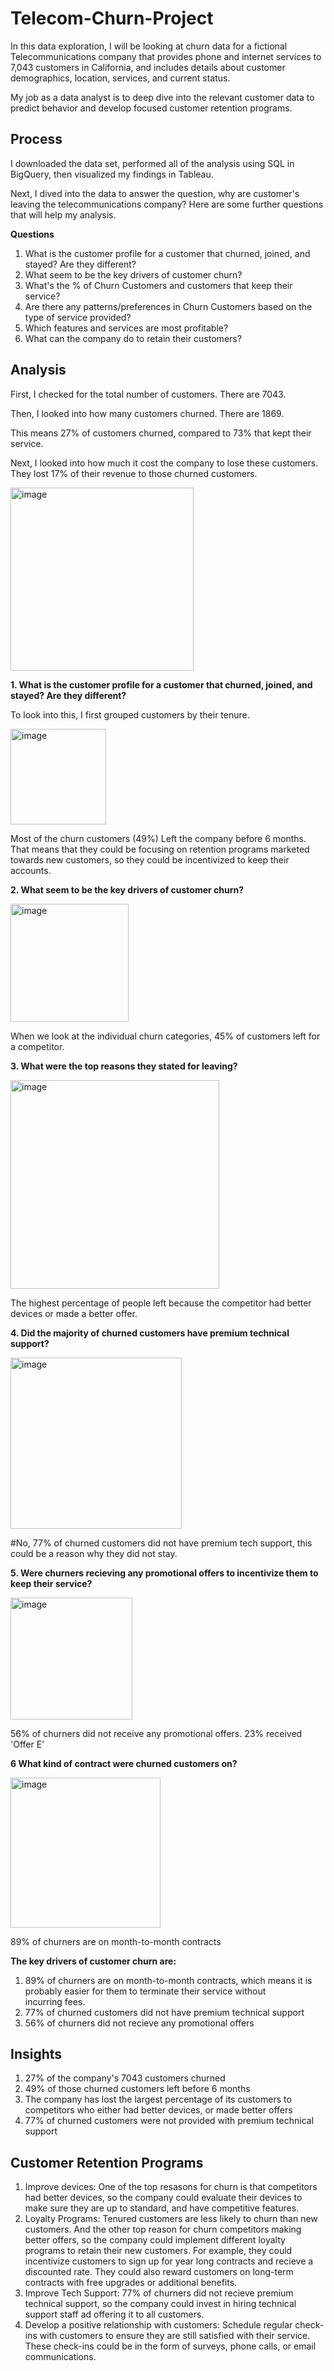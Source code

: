 # Telecom-Churn-Project

In this data exploration, I will be looking at churn data for a fictional Telecommunications company that provides phone and internet services to 7,043 customers in California, and includes details about customer demographics, location, services, and current status.

My job as a data analyst is to deep dive into the relevant customer data to predict behavior and develop focused customer retention programs.

## Process
I downloaded the data set, performed all of the analysis using SQL in BigQuery, then visualized my findings in Tableau.

Next, I dived into the data to answer the question, why are customer's leaving the telecommunications company? Here are some further questions that will help my analysis.

**Questions**
1. What is the customer profile for a customer that churned, joined, and stayed? Are they different?
2. What seem to be the key drivers of customer churn?
3. What's the % of Churn Customers and customers that keep their service?
4. Are there any patterns/preferences in Churn Customers based on the type of service provided?
5. Which features and services are most profitable?
6. What can the company do to retain their customers?


## Analysis 

First, I checked for the total number of customers. There are 7043.

Then, I looked into how many customers churned. There are 1869.

This means 27% of customers churned, compared to 73% that kept their service.

Next, I looked into how much it cost the company to lose these customers. They lost 17% of their revenue to those churned customers.
  
<img width="293" alt="image" src="https://github.com/lanikaw/Telecom-Churn-Project/assets/160637642/3914232c-1b06-4a85-a375-5ccbd9c61c76">


**1. What is the customer profile for a customer that churned, joined, and stayed? Are they different?**

To look into this, I first grouped customers by their tenure.
 
 <img width="153" alt="image" src="https://github.com/lanikaw/Telecom-Churn-Project/assets/160637642/2dac61a8-610c-4bfa-a010-ba06b04bc73d">

Most of the churn customers (49%) Left the company before 6 months. That means that they could be focusing on retention programs marketed towards new customers, so they could be incentivized to keep their accounts.

**2. What seem to be the key drivers of customer churn?**

<img width="189" alt="image" src="https://github.com/lanikaw/Telecom-Churn-Project/assets/160637642/d9c57f56-bbc1-4eca-8a8f-ebb0345493da">

When we look at the individual churn categories, 45% of customers left for a competitor. 

**3. What were the top reasons they stated for leaving?**

<img width="334" alt="image" src="https://github.com/lanikaw/Telecom-Churn-Project/assets/160637642/a77f8b02-3403-4b9e-8a17-f9c4967113a4">

The highest percentage of people left because the competitor had better devices or made a better offer.

**4. Did the majority of churned customers have premium technical support?**

<img width="274" alt="image" src="https://github.com/lanikaw/Telecom-Churn-Project/assets/160637642/7f097f2c-944e-466a-9f51-aed2599c5d64">

#No, 77% of churned customers did not have premium tech support, this could be a reason why they did not stay. 

**5. Were churners recieving any promotional offers to incentivize them to keep their service?**

<img width="195" alt="image" src="https://github.com/lanikaw/Telecom-Churn-Project/assets/160637642/25b3b8d9-67ab-4b5c-8387-9bf8e37d7f16">

56% of churners did not receive any promotional offers. 23% received 'Offer E'

**6 What kind of contract were churned customers on?**

<img width="240" alt="image" src="https://github.com/lanikaw/Telecom-Churn-Project/assets/160637642/cb84b318-bea7-489e-aa3d-e6db3a8ec209">

89% of churners are on month-to-month contracts

**The key drivers of customer churn are:**
1. 89% of churners are on month-to-month contracts, which means it is probably easier for them to terminate their service without       
     incurring fees.
2. 77% of churned customers did not have premium technical support
3. 56% of churners did not recieve any promotional offers

## Insights
1. 27% of the company's 7043 customers churned
2. 49% of those churned customers left before 6 months
3. The company has lost the largest percentage of its customers to competitors who either had better devices, or made better offers
4. 77% of churned customers were not provided with premium technical support

## Customer Retention Programs
1. Improve devices: One of the top resasons for churn is that competitors had better devices, so the company could evaluate their devices to make sure they are up to standard, and have competitive features.
2. Loyalty Programs: Tenured customers are less likely to churn than new customers. And the other top reason for churn competitors making better offers, so the company could implement different loyalty programs to retain their new customers. For example, they could incentivize customers to sign up for year long contracts and recieve a discounted rate. They could also reward customers on long-term contracts with free upgrades or additional benefits.
3. Improve Tech Support: 77% of churners did not recieve premium technical support, so the company could invest in hiring technical support staff ad offering it to all customers.
4. Develop a positive relationship with customers: Schedule regular check-ins with customers to ensure they are still satisfied with their service. These check-ins could be in the form of surveys, phone calls, or email communications.

